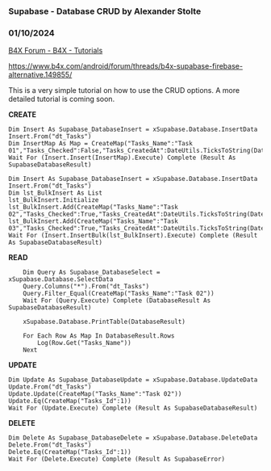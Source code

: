 ###  Supabase - Database CRUD by Alexander Stolte
### 01/10/2024
[B4X Forum - B4X - Tutorials](https://www.b4x.com/android/forum/threads/149857/)

<https://www.b4x.com/android/forum/threads/b4x-supabase-firebase-alternative.149855/>  
  
This is a very simple tutorial on how to use the CRUD options. A more detailed tutorial is coming soon.  
  
**CREATE**  

```B4X
Dim Insert As Supabase_DatabaseInsert = xSupabase.Database.InsertData  
Insert.From("dt_Tasks")  
Dim InsertMap As Map = CreateMap("Tasks_Name":"Task 01","Tasks_Checked":False,"Tasks_CreatedAt":DateUtils.TicksToString(DateTime.Now),"Tasks_UpdatedAt":DateUtils.TicksToString(DateTime.Now))  
Wait For (Insert.Insert(InsertMap).Execute) Complete (Result As SupabaseDatabaseResult)
```

  

```B4X
Dim Insert As Supabase_DatabaseInsert = xSupabase.Database.InsertData  
Insert.From("dt_Tasks")  
Dim lst_BulkInsert As List  
lst_BulkInsert.Initialize  
lst_BulkInsert.Add(CreateMap("Tasks_Name":"Task 02","Tasks_Checked":True,"Tasks_CreatedAt":DateUtils.TicksToString(DateTime.Now),"Tasks_UpdatedAt":DateUtils.TicksToString(DateTime.Now)))  
lst_BulkInsert.Add(CreateMap("Tasks_Name":"Task 03","Tasks_Checked":True,"Tasks_CreatedAt":DateUtils.TicksToString(DateTime.Now),"Tasks_UpdatedAt":DateUtils.TicksToString(DateTime.Now)))  
Wait For (Insert.InsertBulk(lst_BulkInsert).Execute) Complete (Result As SupabaseDatabaseResult)
```

  
**READ**  

```B4X
    Dim Query As Supabase_DatabaseSelect = xSupabase.Database.SelectData  
    Query.Columns("*").From("dt_Tasks")  
    Query.Filter_Equal(CreateMap("Tasks_Name":"Task 02"))  
    Wait For (Query.Execute) Complete (DatabaseResult As SupabaseDatabaseResult)  
  
    xSupabase.Database.PrintTable(DatabaseResult)  
  
    For Each Row As Map In DatabaseResult.Rows  
        Log(Row.Get("Tasks_Name"))  
    Next
```

  
**UPDATE**  

```B4X
Dim Update As Supabase_DatabaseUpdate = xSupabase.Database.UpdateData  
Update.From("dt_Tasks")  
Update.Update(CreateMap("Tasks_Name":"Task 02"))  
Update.Eq(CreateMap("Tasks_Id":1))  
Wait For (Update.Execute) Complete (Result As SupabaseDatabaseResult)
```

  
**DELETE**  

```B4X
Dim Delete As Supabase_DatabaseDelete = xSupabase.Database.DeleteData  
Delete.From("dt_Tasks")  
Delete.Eq(CreateMap("Tasks_Id":1))  
Wait For (Delete.Execute) Complete (Result As SupabaseError)
```